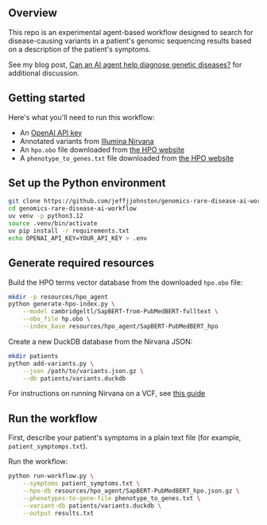 ## Overview

This repo is an experimental agent-based workflow designed to search for disease-causing variants in a patient's genomic sequencing results based on a description of the patient's symptoms. 

See my blog post, [Can an AI agent help diagnose genetic diseases?](https://jeffjjohnston.github.io/2025/07/20/genomics-ai-agent/) for additional discussion.

## Getting started

Here's what you'll need to run this workflow:

- An [OpenAI API key](https://platform.openai.com/docs/libraries#create-and-export-an-api-key)
- Annotated variants from [Illumina Nirvana](https://illumina.github.io/NirvanaDocumentation/3.18/)
- An `hpo.obo` file downloaded from [the HPO website](https://hpo.jax.org/data/ontology)
- A `phenotype_to_genes.txt` file downloaded from [the HPO website](https://hpo.jax.org/data/annotations)

## Set up the Python environment

```bash
git clone https://github.com/jeffjjohnston/genomics-rare-disease-ai-workflow.git
cd genomics-rare-disease-ai-workflow
uv venv -p python3.12
source .venv/bin/activate
uv pip install -r requirements.txt
echo OPENAI_API_KEY=YOUR_API_KEY > .env
```

## Generate required resources

Build the HPO terms vector database from the downloaded `hpo.obo` file:

```bash
mkdir -p resources/hpo_agent
python generate-hpo-index.py \
    --model cambridgeltl/SapBERT-from-PubMedBERT-fulltext \
    --obo_file hp.obo \
    --index_base resources/hpo_agent/SapBERT-PubMedBERT_hpo
```

Create a new DuckDB database from the Nirvana JSON:

```bash
mkdir patients
python add-variants.py \
    --json /path/to/variants.json.gz \
    --db patients/variants.duckdb
```

For instructions on running Nirvana on a VCF, see [this guide](Nirvana_guide.md)

## Run the workflow

First, describe your patient's symptoms in a plain text file (for example, `patient_symptomps.txt`).

Run the workflow:

```bash
python run-workflow.py \
    --symptoms patient_symptoms.txt \
    --hpo-db resources/hpo_agent/SapBERT-PubMedBERT_hpo.json.gz \
    --phenotypes-to-gene-file phenotype_to_genes.txt \
    --variant-db patients/variants.duckdb \
    --output results.txt
```
